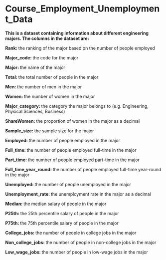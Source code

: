 # Course_Employment_Unemployment_Data
<p><b>This is a dataset containing information about different engineering majors. The columns in the dataset are: </b></p>

<p><b>Rank: </b> the ranking of the major based on the number of people employed</p>
<p><b>Major_code: </b> the code for the major</p>
<p><b>Major: </b> the name of the major</p>
<p><b>Total: </b> the total number of people in the major</p>
<p><b>Men: </b> the number of men in the major</p>
<p><b>Women: </b> the number of women in the major</p>
<p><b>Major_category: </b> the category the major belongs to (e.g. Engineering, Physical Sciences, Business)</p>
<p><b>ShareWomen: </b> the proportion of women in the major as a decimal</p>
<p><b>Sample_size: </b> the sample size for the major</p>
<p><b>Employed: </b> the number of people employed in the major</p>
<p><b>Full_time: </b> the number of people employed full-time in the major</p>
<p><b>Part_time: </b> the number of people employed part-time in the major</p>
<p><b>Full_time_year_round: </b> the number of people employed full-time year-round in the major</p>
<p><b>Unemployed: </b> the number of people unemployed in the major</p>
<p><b>Unemployment_rate: </b> the unemployment rate in the major as a decimal</p>
<p><b>Median: </b> the median salary of people in the major</p>
<p><b>P25th: </b> the 25th percentile salary of people in the major</p>
<p><b>P75th: </b> the 75th percentile salary of people in the major</p>
<p><b>College_jobs: </b> the number of people in college jobs in the major</p>
<p><b>Non_college_jobs: </b> the number of people in non-college jobs in the major</p>
<p><b>Low_wage_jobs: </b> the number of people in low-wage jobs in the major</p>
